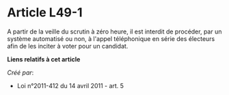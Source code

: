 # Article L49-1

A partir de la veille du scrutin à zéro heure, il est interdit de procéder, par un système automatisé ou non, à l'appel
téléphonique en série des électeurs afin de les inciter à voter pour un candidat.

**Liens relatifs à cet article**

_Créé par_:

  - Loi n°2011-412 du 14 avril 2011 - art. 5
